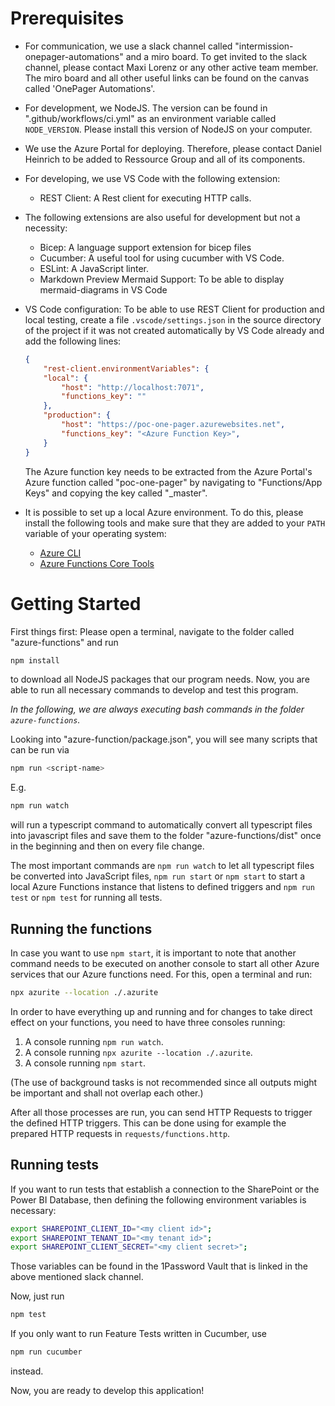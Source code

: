 # Prerequisites
- For communication, we use a slack channel called "intermission-onepager-automations" and a miro board. To get invited to the slack channel, please contact Maxi Lorenz or any other active team member. The miro board and all other useful links can be found on the canvas called 'OnePager Automations'.
- For development, we NodeJS. The version can be found in ".github/workflows/ci.yml" as an environment variable called `NODE_VERSION`. Please install this version of NodeJS on your computer. 
- We use the Azure Portal for deploying. Therefore, please contact Daniel Heinrich to be added to Ressource Group and all of its components.
- For developing, we use VS Code with the following extension:
    - REST Client: A Rest client for executing HTTP calls.
- The following extensions are also useful for development but not a necessity:
    - Bicep: A language support extension for bicep files
    - Cucumber: A useful tool for using cucumber with VS Code.
    - ESLint: A JavaScript linter.
    - Markdown Preview Mermaid Support: To be able to display mermaid-diagrams in VS Code

- VS Code configuration:
    To be able to use REST Client for production and local testing, create a file  `.vscode/settings.json` in the source directory of the project if it was not created automatically by VS Code already and add the following lines:
    ```json
    {
        "rest-client.environmentVariables": {
        "local": {
            "host": "http://localhost:7071",
            "functions_key": ""
        },
        "production": {
            "host": "https://poc-one-pager.azurewebsites.net",
            "functions_key": "<Azure Function Key>",
        }
    }
    ```
    The Azure function key needs to be extracted from the Azure Portal's Azure function called "poc-one-pager" by navigating to "Functions/App Keys" and copying the key called "_master".
- It is possible to set up a local Azure environment. To do this, please install the following tools and make sure that they are added to your `PATH` variable of your operating system:
    - [Azure CLI][azure-tools-install]
    - [Azure Functions Core Tools][core-tools-install]


# Getting Started
First things first: Please open a terminal, navigate to the folder called "azure-functions" and run
```bash
npm install
```
to download all NodeJS packages that our program needs. Now, you are able to run all necessary commands to develop and test this program.

_In the following, we are always executing bash commands in the folder `azure-functions`._



Looking into "azure-function/package.json", you will see many scripts that can be run via
```bash
npm run <script-name>
```
E.g.
```bash
npm run watch
```
will run a typescript command to automatically convert all typescript files into javascript files and save them to the folder "azure-functions/dist" once in the beginning and then on every file change.

The most important commands are `npm run watch` to let all typescript files be converted into JavaScript files, `npm run start` or `npm start` to start a local Azure Functions instance that listens to defined triggers and `npm run test` or `npm test` for running all tests. 

## Running the functions
In case you want to use `npm start`, it is important to note that another command needs to be executed on another console to start all other Azure services that our Azure functions need. For this, open a terminal and run:
```bash
npx azurite --location ./.azurite
```

In order to have everything up and running and for changes to take direct effect on your functions, you need to have three consoles running:
1. A console running `npm run watch`.
2. A console running `npx azurite --location ./.azurite`.
3. A console running `npm start`.

(The use of background tasks is not recommended since all outputs might be important and shall not overlap each other.)

After all those processes are run, you can send HTTP Requests to trigger the defined HTTP triggers. This can be done using for example the prepared HTTP requests in `requests/functions.http`.

## Running tests
If you want to run tests that establish a connection to the SharePoint or the Power BI Database, then defining the following environment variables is necessary:
```bash
export SHAREPOINT_CLIENT_ID="<my client id>";
export SHAREPOINT_TENANT_ID="<my tenant id>";
export SHAREPOINT_CLIENT_SECRET="<my client secret>";
```
Those variables can be found in the 1Password Vault that is linked in the above mentioned slack channel.

Now, just run
```bash
npm test
```
If you only want to run Feature Tests written in Cucumber, use
```bash
npm run cucumber
```
instead.

Now, you are ready to develop this application!


[azure-tools-install]: https://learn.microsoft.com/en-us/cli/azure/install-azure-cli?view=azure-cli-latest
[core-tools-install]: https://learn.microsoft.com/en-us/azure/azure-functions/functions-run-local?pivots=programming-language-typescript&tabs=macos%2Cisolated-process%2Cnode-v4%2Cpython-v2%2Chttp-trigger%2Ccontainer-apps#install-the-azure-functions-core-tools
